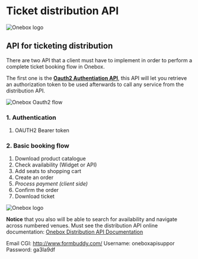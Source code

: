 # Ticket distribution API

![Onebox logo](http://developer.oneboxtickets.com/img/Banner-Onebox-Rest-Api-3.png "Onebox API logo")

## API for ticketing distribution
There are two API that a client must have to implement in order to perform a complete ticket booking flow in Onebox.

The first one is the **[Oauth2 Authentiation API](http://docs.oneboxoauth2authentication.apiary.io)**, this API will let you retrieve an authorization token to be used afterwards to call any service from the distribution API.

![Onebox Oauth2 flow](http://developer.oneboxtickets.com/img/OUTH2-API-diagram-flow.png "Onebox OAuth2 flow")

### 1. Authentication

1. OAUTH2 Bearer token

### 2. Basic booking flow

1. Download product catalogue
2. Check availability (Widget or API)
3. Add seats to shopping cart
4. Create an order
5. *Process payment (client side)*
6. Confirm the order
7. Download ticket

![Onebox logo](http://developer.oneboxtickets.com/img/APIFlow.png "API Flow")

**Notice** that you also will be able to search for availability and navigate across numbered venues. Must see the distribution API online documentation: [Onebox Distribution API Documentation](http://developer.oneboxtickets.com)

Email CGI: http://www.formbuddy.com/
Username: oneboxapisuppor
Password: ga3Ia9df
